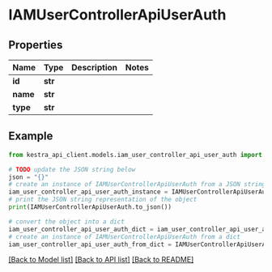 # IAMUserControllerApiUserAuth


## Properties

Name | Type | Description | Notes
------------ | ------------- | ------------- | -------------
**id** | **str** |  | 
**name** | **str** |  | 
**type** | **str** |  | 

## Example

```python
from kestra_api_client.models.iam_user_controller_api_user_auth import IAMUserControllerApiUserAuth

# TODO update the JSON string below
json = "{}"
# create an instance of IAMUserControllerApiUserAuth from a JSON string
iam_user_controller_api_user_auth_instance = IAMUserControllerApiUserAuth.from_json(json)
# print the JSON string representation of the object
print(IAMUserControllerApiUserAuth.to_json())

# convert the object into a dict
iam_user_controller_api_user_auth_dict = iam_user_controller_api_user_auth_instance.to_dict()
# create an instance of IAMUserControllerApiUserAuth from a dict
iam_user_controller_api_user_auth_from_dict = IAMUserControllerApiUserAuth.from_dict(iam_user_controller_api_user_auth_dict)
```
[[Back to Model list]](../README.md#documentation-for-models) [[Back to API list]](../README.md#documentation-for-api-endpoints) [[Back to README]](../README.md)


